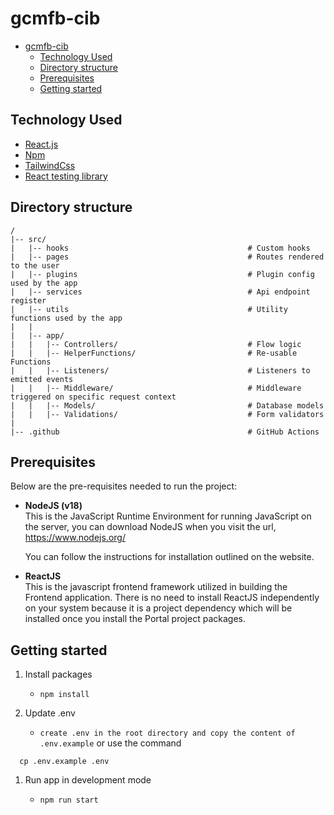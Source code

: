 # gcmfb-cib

- [gcmfb-cib](#gcmfb-cib)
  - [Technology Used](#technology-used)
  - [Directory structure](#directory-structure)
  - [Prerequisites](#prerequisites)
  - [Getting started](#getting-started)

## Technology Used

- [React.js](https://reactjs.org/)
- [Npm](https://www.npmjs.com/)
- [TailwindCss](https://tailwindcss.com/)
- [React testing library](https://testing-library.com/docs/react-testing-library/intro/)

## Directory structure

```
/
|-- src/
|   |-- hooks                                        # Custom hooks
|   |-- pages                                        # Routes rendered to the user
|   |-- plugins                                      # Plugin config used by the app
|   |-- services                                     # Api endpoint register
|   |-- utils                                        # Utility functions used by the app
|   |
|   |-- app/
|   |   |-- Controllers/                             # Flow logic
|   |   |-- HelperFunctions/                         # Re-usable Functions
|   |   |-- Listeners/                               # Listeners to emitted events
|   |   |-- Middleware/                              # Middleware triggered on specific request context
|   |   |-- Models/                                  # Database models
|   |   |-- Validations/                             # Form validators
|
|-- .github                                          # GitHub Actions

```

## Prerequisites

Below are the pre-requisites needed to run the project:

- **NodeJS (v18)**
  <br> This is the JavaScript Runtime Environment for running JavaScript on the server, you can download NodeJS when you visit the url, https://www.nodejs.org/

  You can follow the instructions for installation outlined on the website.

- **ReactJS**
  <br> This is the javascript frontend framework utilized in building the Frontend application. There is no need to install ReactJS independently on your system because it is a project dependency which will be installed once you install the Portal project packages.

## Getting started

1. Install packages

   - `npm install`

2. Update .env

   - `create .env in the root directory and copy the content of .env.example` or use the command <br />

```
  cp .env.example .env
```

1. Run app in development mode

   - `npm run start`
